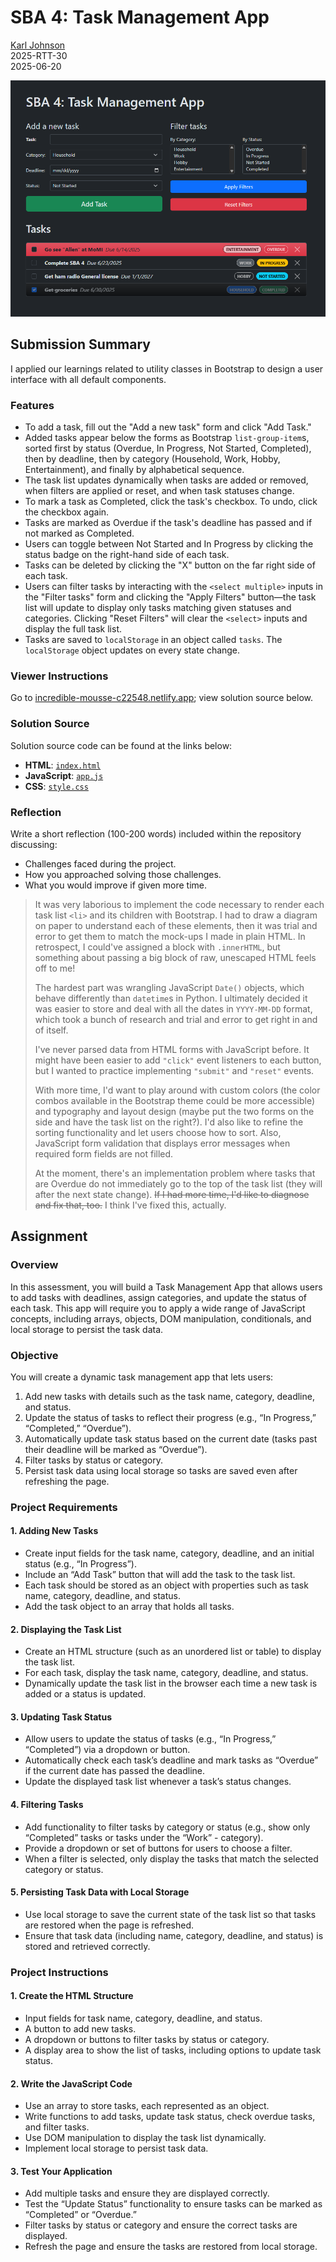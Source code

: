 # SBA 4: Task Management App

[Karl Johnson](https://github.com/hirekarl)  
2025-RTT-30  
<time datetime="2025-06-20">2025-06-20</time>  

![Preview of Karl Johnson's submission for SBA 4.](./images/preview.png)

## Submission Summary
I applied our learnings related to utility classes in Bootstrap to design a user interface with all default components.

### Features
- To add a task, fill out the "Add a new task" form and click "Add Task."
- Added tasks appear below the forms as Bootstrap `list-group-item`s, sorted first by status (Overdue, In Progress, Not Started, Completed), then by deadline, then by category (Household, Work, Hobby, Entertainment), and finally by alphabetical sequence.
- The task list updates dynamically when tasks are added or removed, when filters are applied or reset, and when task statuses change.
- To mark a task as Completed, click the task's checkbox. To undo, click the checkbox again.
- Tasks are marked as Overdue if the task's deadline has passed and if not marked as Completed.
- Users can toggle between Not Started and In Progress by clicking the status badge on the right-hand side of each task.
- Tasks can be deleted by clicking the "X" button on the far right side of each task.
- Users can filter tasks by interacting with the `<select multiple>` inputs in the "Filter tasks" form and clicking the "Apply Filters" button&mdash;the task list will update to display only tasks matching given statuses and categories. Clicking "Reset Filters" will clear the `<select>` inputs and display the full task list.
- Tasks are saved to `localStorage` in an object called `tasks`. The `localStorage` object updates on every state change.

### Viewer Instructions
Go to [incredible-mousse-c22548.netlify.app](https://incredible-mousse-c22548.netlify.app/); view solution source below.

### Solution Source
Solution source code can be found at the links below:
- **HTML**: [`index.html`](./index.html)
- **JavaScript**: [`app.js`](./app.js)
- **CSS**: [`style.css`](./style.css)


### Reflection
Write a short reflection (100-200 words) included within the repository discussing:
- Challenges faced during the project.
- How you approached solving those challenges.
- What you would improve if given more time.

> It was very laborious to implement the code necessary to render each task list `<li>` and its children with Bootstrap. I had to draw a diagram on paper to understand each of these elements, then it was trial and error to get them to match the mock-ups I made in plain HTML. In retrospect, I could've assigned a block with `.innerHTML`, but something about passing a big block of raw, unescaped HTML feels off to me!
> 
> The hardest part was wrangling JavaScript `Date()` objects, which behave differently than `datetime`s in Python. I ultimately decided it was easier to store and deal with all the dates in `YYYY-MM-DD` format, which took a bunch of research and trial and error to get right in and of itself.
>
> I've never parsed data from HTML forms with JavaScript before. It might have been easier to add `"click"` event listeners to each button, but I wanted to practice implementing `"submit"` and `"reset"` events.
>
> With more time, I'd want to play around with custom colors (the color combos available in the Bootstrap theme could be more accessible) and typography and layout design (maybe put the two forms on the side and have the task list on the right?). I'd also like to refine the sorting functionality and let users choose how to sort. Also, JavaScript form validation that displays error messages when required form fields are not filled.
>
> At the moment, there's an implementation problem where tasks that are Overdue do not immediately go to the top of the task list (they will after the next state change). ~~If I had more time, I'd like to diagnose and fix that, too.~~ I think I've fixed this, actually.

## Assignment
### Overview
In this assessment, you will build a Task Management App that allows users to add tasks with deadlines, assign categories, and update the status of each task. This app will require you to apply a wide range of JavaScript concepts, including arrays, objects, DOM manipulation, conditionals, and local storage to persist the task data.

### Objective
You will create a dynamic task management app that lets users:
1. Add new tasks with details such as the task name, category, deadline, and status.
2. Update the status of tasks to reflect their progress (e.g., “In Progress,” “Completed,” “Overdue”).
3. Automatically update task status based on the current date (tasks past their deadline will be marked as “Overdue”).
4. Filter tasks by status or category.
5. Persist task data using local storage so tasks are saved even after refreshing the page.

### Project Requirements
#### 1. Adding New Tasks
- Create input fields for the task name, category, deadline, and an initial status (e.g., “In Progress”).
- Include an “Add Task” button that will add the task to the task list.
- Each task should be stored as an object with properties such as task name, category, deadline, and status.
- Add the task object to an array that holds all tasks.

#### 2. Displaying the Task List
- Create an HTML structure (such as an unordered list or table) to display the task list.
- For each task, display the task name, category, deadline, and status.
- Dynamically update the task list in the browser each time a new task is added or a status is updated.

#### 3. Updating Task Status
- Allow users to update the status of tasks (e.g., “In Progress,” “Completed”) via a dropdown or button.
- Automatically check each task’s deadline and mark tasks as “Overdue” if the current date has passed the deadline.
- Update the displayed task list whenever a task’s status changes.

#### 4. Filtering Tasks
- Add functionality to filter tasks by category or status (e.g., show only “Completed” tasks or tasks under the “Work” - category).
- Provide a dropdown or set of buttons for users to choose a filter.
- When a filter is selected, only display the tasks that match the selected category or status.

#### 5. Persisting Task Data with Local Storage
- Use local storage to save the current state of the task list so that tasks are restored when the page is refreshed.
- Ensure that task data (including name, category, deadline, and status) is stored and retrieved correctly.

### Project Instructions
#### 1. Create the HTML Structure
  - Input fields for task name, category, deadline, and status.
  - A button to add new tasks.
  - A dropdown or buttons to filter tasks by status or category.
  - A display area to show the list of tasks, including options to update task status.
#### 2. Write the JavaScript Code
  - Use an array to store tasks, each represented as an object.
  - Write functions to add tasks, update task status, check overdue tasks, and filter tasks.
  - Use DOM manipulation to display the task list dynamically.
  - Implement local storage to persist task data.
#### 3. Test Your Application
  - Add multiple tasks and ensure they are displayed correctly.
  - Test the “Update Status” functionality to ensure tasks can be marked as “Completed” or “Overdue.”
  - Filter tasks by status or category and ensure the correct tasks are displayed.
  - Refresh the page and ensure the tasks are restored from local storage.